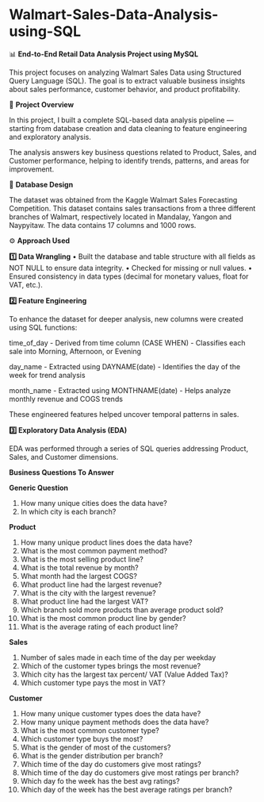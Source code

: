 # Walmart-Sales-Data-Analysis-using-SQL
📊 **End-to-End Retail Data Analysis Project using MySQL**

This project focuses on analyzing Walmart Sales Data using Structured Query Language (SQL).
The goal is to extract valuable business insights about sales performance, customer behavior, and product profitability.


📁 **Project Overview**

In this project, I built a complete SQL-based data analysis pipeline — starting from database creation and data cleaning to feature engineering and exploratory analysis.

The analysis answers key business questions related to Product, Sales, and Customer performance, helping to identify trends, patterns, and areas for improvement.


🧱 **Database Design**

The dataset was obtained from the Kaggle Walmart Sales Forecasting Competition. This dataset contains sales transactions from a three different branches of Walmart, respectively located in Mandalay, Yangon and Naypyitaw. The data contains 17 columns and 1000 rows.

⚙️ **Approach Used**

**1️⃣ Data Wrangling**
	•	Built the database and table structure with all fields as NOT NULL to ensure data integrity.
	•	Checked for missing or null values.
	•	Ensured consistency in data types (decimal for monetary values, float for VAT, etc.).

**2️⃣ Feature Engineering**

To enhance the dataset for deeper analysis, new columns were created using SQL functions:

time_of_day - Derived from time column (CASE WHEN) - Classifies each sale into Morning, Afternoon, or Evening

day_name - Extracted using DAYNAME(date) - Identifies the day of the week for trend analysis

month_name - Extracted using MONTHNAME(date) - Helps analyze monthly revenue and COGS trends

These engineered features helped uncover temporal patterns in sales.

**3️⃣ Exploratory Data Analysis (EDA)**

EDA was performed through a series of SQL queries addressing Product, Sales, and Customer dimensions.

**Business Questions To Answer**

**Generic Question**

1. How many unique cities does the data have?
2. In which city is each branch?

**Product**

1. How many unique product lines does the data have?
2. What is the most common payment method?
3. What is the most selling product line?
4. What is the total revenue by month?
5. What month had the largest COGS?
6. What product line had the largest revenue?
7. What is the city with the largest revenue?
8. What product line had the largest VAT?
9. Which branch sold more products than average product sold?
10. What is the most common product line by gender?
11. What is the average rating of each product line?

**Sales**

1. Number of sales made in each time of the day per weekday
2. Which of the customer types brings the most revenue?
3. Which city has the largest tax percent/ VAT (Value Added Tax)?
4. Which customer type pays the most in VAT?
   
**Customer**

1. How many unique customer types does the data have?
2. How many unique payment methods does the data have?
3. What is the most common customer type?
4. Which customer type buys the most?
5. What is the gender of most of the customers?
6. What is the gender distribution per branch?
7. Which time of the day do customers give most ratings?
8. Which time of the day do customers give most ratings per branch?
9. Which day fo the week has the best avg ratings?
10. Which day of the week has the best average ratings per branch?




